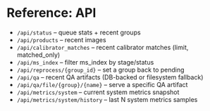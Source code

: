 # Reference: API

- `/api/status` – queue stats + recent groups
- `/api/products` – recent images
- `/api/calibrator_matches` – recent calibrator matches (limit, matched_only)
- `/api/ms_index` – filter ms_index by stage/status
- `/api/reprocess/{group_id}` – set a group back to pending
- `/api/qa` – recent QA artifacts (DB-backed or filesystem fallback)
- `/api/qa/file/{group}/{name}` – serve a specific QA artifact
- `/api/metrics/system` – current system metrics snapshot
- `/api/metrics/system/history` – last N system metrics samples
